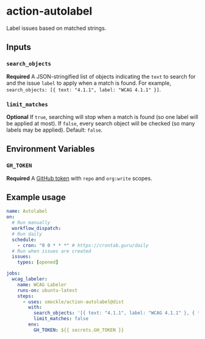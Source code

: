# action-autolabel

Label issues based on matched strings.

## Inputs

### `search_objects`

**Required** A JSON-stringified list of objects indicating the `text` to search for and the issue `label` to apply when a match is found. For example, `search_objects: [{ text: "4.1.1", label: "WCAG 4.1.1" }]`.

### `limit_matches`

**Optional** If `true`, searching will stop when a match is found (so one label will be applied at most). If `false`, every search object will be checked (so many labels may be applied). Default: `false`.

## Environment Variables

### `GH_TOKEN`

**Required** A [GitHub token](https://docs.github.com/en/github/authenticating-to-github/keeping-your-account-and-data-secure/creating-a-personal-access-token) with `repo` and `org:write` scopes.

## Example usage

```YAML
name: Autolabel
on:
  # Run manually
  workflow_dispatch:
  # Run daily
  schedule:
    - cron: "0 0 * * *" # https://crontab.guru/daily
  # Run when issues are created
  issues:
    types: [opened]

jobs:
  wcag_labeler:
    name: WCAG Labeler
    runs-on: ubuntu-latest
    steps:
      - uses: smockle/action-autolabel@dist
        with:
          search_objects: '[{ text: "4.1.1", label: "WCAG 4.1.1" }, { text: "4.1.2", label: "4.1.2" }]'
          limit_matches: false
        env:
          GH_TOKEN: ${{ secrets.GH_TOKEN }}
```
